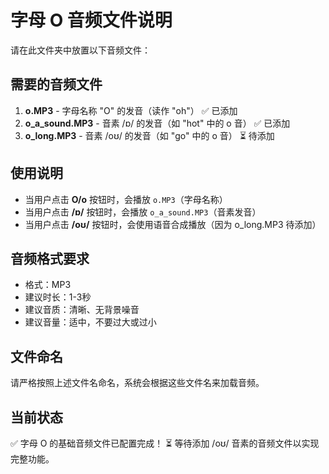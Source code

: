 # 字母 O 音频文件说明

请在此文件夹中放置以下音频文件：

## 需要的音频文件

1. **o.MP3** - 字母名称 "O" 的发音（读作 "oh"） ✅ 已添加
2. **o_a_sound.MP3** - 音素 /ɒ/ 的发音（如 "hot" 中的 o 音） ✅ 已添加
3. **o_long.MP3** - 音素 /oʊ/ 的发音（如 "go" 中的 o 音） ⏳ 待添加

## 使用说明

- 当用户点击 **O/o** 按钮时，会播放 `o.MP3`（字母名称）
- 当用户点击 **/ɒ/** 按钮时，会播放 `o_a_sound.MP3`（音素发音）
- 当用户点击 **/oʊ/** 按钮时，会使用语音合成播放（因为 o_long.MP3 待添加）

## 音频格式要求

- 格式：MP3
- 建议时长：1-3秒
- 建议音质：清晰、无背景噪音
- 建议音量：适中，不要过大或过小

## 文件命名

请严格按照上述文件名命名，系统会根据这些文件名来加载音频。

## 当前状态

✅ 字母 O 的基础音频文件已配置完成！
⏳ 等待添加 /oʊ/ 音素的音频文件以实现完整功能。 
